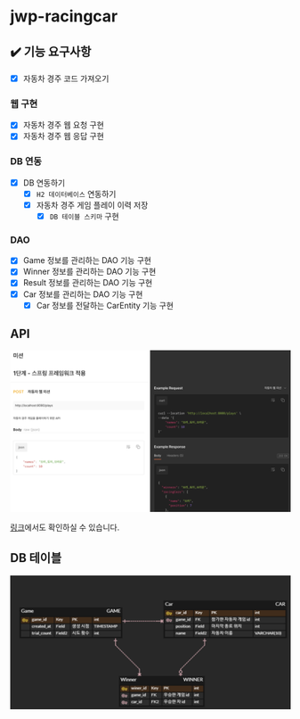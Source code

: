 # jwp-racingcar

## ✔️ 기능 요구사항

- [x] 자동차 경주 코드 가져오기

### 웹 구현

- [x] 자동차 경주 웹 요청 구현
- [x] 자동차 경주 웹 응답 구현

### DB 연동

- [x] DB 연동하기
  - [x] `H2 데이터베이스` 연동하기
  - [x] 자동차 경주 게임 플레이 이력 저장
    - [x] `DB 테이블 스키마` 구현 
      
### DAO

- [x] Game 정보를 관리하는 DAO 기능 구현
- [x] Winner 정보를 관리하는 DAO 기능 구현
- [x] Result 정보를 관리하는 DAO 기능 구현
- [x] Car 정보를 관리하는 DAO 기능 구현
  - [x] Car 정보를 전달하는 CarEntity 기능 구현

## API

![](./docs/api.png)

[링크](https://documenter.getpostman.com/view/19879275/2s93XvVQA1)에서도 확인하실 수 있습니다.

## DB 테이블

![](./docs/table.png)

